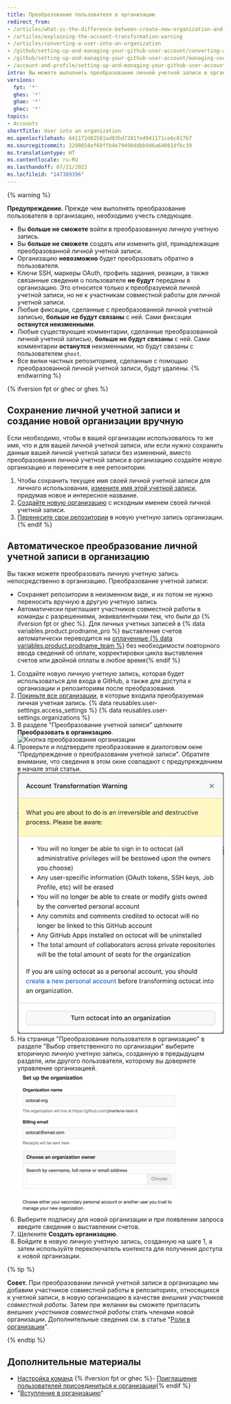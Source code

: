 ```yaml
---
title: Преобразование пользователя в организацию
redirect_from:
- /articles/what-is-the-difference-between-create-new-organization-and-turn-account-into-an-organization
- /articles/explaining-the-account-transformation-warning
- /articles/converting-a-user-into-an-organization
- /github/setting-up-and-managing-your-github-user-account/converting-a-user-into-an-organization
- /github/setting-up-and-managing-your-github-user-account/managing-user-account-settings/converting-a-user-into-an-organization
- /account-and-profile/setting-up-and-managing-your-github-user-account/managing-user-account-settings/converting-a-user-into-an-organization
intro: Вы можете выполнить преобразование личной учетной записи в организацию Это позволяет предоставлять детализированные разрешения для репозиториев, принадлежащих организации.
versions:
  fpt: '*'
  ghes: '*'
  ghae: '*'
  ghec: '*'
topics:
- Accounts
shortTitle: User into an organization
ms.openlocfilehash: 641172d82581ad83bd7281fed941171ce6c817b7
ms.sourcegitcommit: 2298858ef68ffb4e79490ddbb9d6a64081dfbc39
ms.translationtype: HT
ms.contentlocale: ru-RU
ms.lasthandoff: 07/21/2022
ms.locfileid: "147389396"
---
```

{% warning %}

**Предупреждение.** Прежде чем выполнять преобразование пользователя в организацию, необходимо учесть следующее.

* Вы **больше не сможете** войти в преобразованную личную учетную запись.
* Вы **больше не сможете** создать или изменить gist, принадлежащие преобразованной личной учетной записи.
* Организацию **невозможно** будет преобразовать обратно в пользователя.
* Ключи SSH, маркеры OAuth, профиль задания, реакции, а также связанные сведения о пользователе **не будут** переданы в организацию. Это относится только к преобразуемой личной учетной записи, но не к участникам совместной работы для личной учетной записи.
* Любые фиксации, сделанные с преобразованной личной учетной записью, **больше не будут связаны** с ней. Сами фиксации **останутся неизменными**.
* Любые существующие комментарии, сделанные преобразованной личной учетной записью, **больше не будут связаны** с ней. Сами комментарии **останутся** неизменными, но будут связаны с пользователем `ghost`.
* Все вилки частных репозиториев, сделанные с помощью преобразованной личной учетной записи, будут удалены.
{% endwarning %}

{% ifversion fpt or ghec or ghes %}
## <a name="keep-your-personal-account-and-create-a-new-organization-manually"></a>Сохранение личной учетной записи и создание новой организации вручную

Если необходимо, чтобы в вашей организации использовалось то же имя, что и для вашей личной учетной записи, или если нужно сохранить данные вашей личной учетной записи без изменений, вместо преобразования личной учетной записи в организацию создайте новую организацию и перенесите в нее репозитории.

1. Чтобы сохранить текущее имя своей личной учетной записи для личного использования, [измените имя этой учетной записи](/articles/changing-your-github-username), придумав новое и интересное название.
2. [Создайте новую организацию](/articles/creating-a-new-organization-from-scratch) с исходным именем своей личной учетной записи.
3. [Перенесите свои репозитории](/articles/transferring-a-repository) в новую учетную запись организации.{% endif %}

## <a name="convert-your-personal-account-into-an-organization-automatically"></a>Автоматическое преобразование личной учетной записи в организацию

Вы также можете преобразовать личную учетную запись непосредственно в организацию. Преобразование учетной записи:
 - Сохраняет репозитории в неизменном виде, и их потом не нужно переносить вручную в другую учетную запись
 - Автоматически приглашает участников совместной работы в команды с разрешениями, эквивалентными тем, что были до {% ifversion fpt or ghec %}. Для личных учетных записей в {% data variables.product.prodname_pro %} выставление счетов автоматически переводится на [оплаченные {% data variables.product.prodname_team %}](/articles/about-billing-for-github-accounts) без необходимости повторного ввода сведений об оплате, корректировки цикла выставления счетов или двойной оплаты в любое время{% endif %}

1. Создайте новую личную учетную запись, которая будет использоваться для входа в GitHub, а также для доступа к организации и репозиториям после преобразования.
2.  [Покиньте все организации](/articles/removing-yourself-from-an-organization), в которые входила преобразуемая личная учетная запись.
{% data reusables.user-settings.access_settings %} {% data reusables.user-settings.organizations %}
5. В разделе "Преобразование учетной записи" щелкните **Преобразовать <username> в организацию**.
    ![Кнопка преобразования организации](/assets/images/help/settings/convert-to-organization.png)
6. Проверьте и подтвердите преобразование в диалоговом окне "Предупреждение о преобразовании учетной записи". Обратите внимание, что сведения в этом окне совпадают с предупреждением в начале этой статьи.
    ![Предупреждение о преобразовании](/assets/images/help/organizations/organization-account-transformation-warning.png)
7. На странице "Преобразование пользователя в организацию" в разделе "Выбор ответственного по организации" выберите вторичную личную учетную запись, созданную в предыдущем разделе, или другого пользователя, которому вы доверяете управление организацией.
    ![Страница "Добавление ответственного по организации"](/assets/images/help/organizations/organization-add-owner.png)
8. Выберите подписку для новой организации и при появлении запроса введите сведения о выставлении счетов.
9. Щелкните **Создать организацию**.
10. Войдите в новую личную учетную запись, созданную на шаге 1, а затем используйте переключатель контекста для получения доступа к новой организации.

{% tip %}

**Совет.** При преобразовании личной учетной записи в организацию мы добавим участников совместной работы в репозиториях, относящихся к учетной записи, в новую организацию в качестве *внешних участников совместной работы*. Затем при желании вы сможете пригласить *внешних участников совместной работы* стать членами новой организации. Дополнительные сведения см. в статье "[Роли в организации](/organizations/managing-peoples-access-to-your-organization-with-roles/roles-in-an-organization#outside-collaborators)".

{% endtip %}

## <a name="further-reading"></a>Дополнительные материалы
- [Настройка команд](/articles/setting-up-teams) {% ifversion fpt or ghec %}- [Приглашение пользователей присоединиться к организации](/articles/inviting-users-to-join-your-organization){% endif %}
- "[Вступление в организацию](/articles/accessing-an-organization)"
